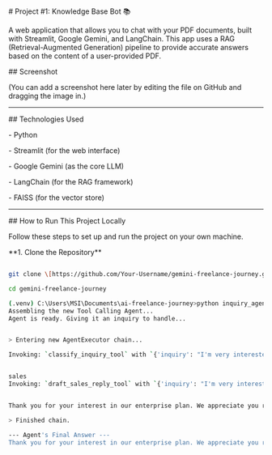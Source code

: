 \# Project #1: Knowledge Base Bot 📚



A web application that allows you to chat with your PDF documents, built with Streamlit, Google Gemini, and LangChain. This app uses a RAG (Retrieval-Augmented Generation) pipeline to provide accurate answers based on the content of a user-provided PDF.



\## Screenshot



(You can add a screenshot here later by editing the file on GitHub and dragging the image in.)



---



\## Technologies Used

\- Python

\- Streamlit (for the web interface)

\- Google Gemini (as the core LLM)

\- LangChain (for the RAG framework)

\- FAISS (for the vector store)



---



\## How to Run This Project Locally



Follow these steps to set up and run the project on your own machine.



\*\*1. Clone the Repository\*\*

```bash

git clone \[https://github.com/Your-Username/gemini-freelance-journey.git](https://github.com/Your-Username/gemini-freelance-journey.git)

cd gemini-freelance-journey

(.venv) C:\Users\MSI\Documents\ai-freelance-journey>python inquiry_agent.py
Assembling the new Tool Calling Agent...
Agent is ready. Giving it an inquiry to handle...


> Entering new AgentExecutor chain...

Invoking: `classify_inquiry_tool` with `{'inquiry': "I'm very interested in your enterprise plan. Please can you provide more details and pricing?"}`


sales
Invoking: `draft_sales_reply_tool` with `{'inquiry': "I'm very interested in your enterprise plan. Please can you provide more details and pricing?"}`


Thank you for your interest in our enterprise plan. We appreciate you reaching out.  A sales representative will be in contact with you shortly to discuss your needs and provide you with detailed information and pricing.Thank you for your interest in our enterprise plan. We appreciate you reaching out.  A sales representative will be in contact with you shortly to discuss your needs and provide you with detailed information and pricing.

> Finished chain.

--- Agent's Final Answer ---
Thank you for your interest in our enterprise plan. We appreciate you reaching out.  A sales representative will be in contact with you shortly to discuss your needs and provide you with detailed information and pricing.
